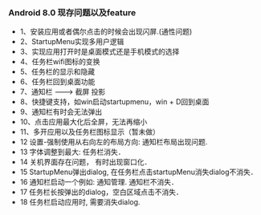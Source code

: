 ### Android 8.0 现存问题以及feature
  - 1、安装应用或者偶尔点击的时候会出现闪屏.(通性问题)
  - 2、StartupMenu实现多用户逻辑
  - 3、实现应用打开时是桌面模式还是手机模式的选择
  - 4、任务栏wifi图标的变换
  - 5、任务栏的显示和隐藏
  - 6、任务栏回到桌面功能
  - 7、通知栏 ---> 截屏 投影
  - 8、快捷键支持，如win启动startupmenu，win + D回到桌面
  - 9、通知栏有时会无法弹出
  - 10、点击应用最大化后全屏，无法再缩小
  - 11、多开应用以及任务栏图标显示（暂未做）
  - 12 设置-强制使用从右向左的布局方向:  通知栏布局出现问题.
  - 13 字体调整到最大: 任务栏消失．
  - 14 关机界面存在问题， 有时出现窗口化．
  - 15 StartupMenu弹出dialog, 在任务栏点击startupMenu消失dialog不消失．
  - 16 通知栏启动一个例如: 通知管理. 通知栏不消失．
  - 17 任务栏长按弹出的dialog，空白区域点击不消失．
  - 18 任务栏启动应用时, 需要消失dialog.
​
